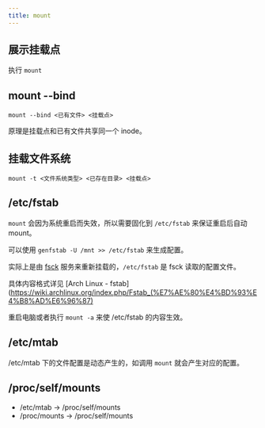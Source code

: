 ```yaml
---
title: mount
---
```



## 展示挂载点

执行 `mount`

## mount --bind

`mount --bind <已有文件> <挂载点>`

原理是挂载点和已有文件共享同一个 inode。

## 挂载文件系统

`mount -t <文件系统类型> <已存在目录> <挂载点>`

## /etc/fstab

`mount` 会因为系统重启而失效，所以需要固化到 `/etc/fstab` 来保证重启后自动 mount。

可以使用 `genfstab -U /mnt >> /etc/fstab` 来生成配置。

实际上是由 [fsck](https://wiki.archlinux.org/index.php/Fsck) 服务来重新挂载的，`/etc/fstab` 是 fsck 读取的配置文件。

具体内容格式详见 [Arch Linux - fstab](https://wiki.archlinux.org/index.php/Fstab_(%E7%AE%80%E4%BD%93%E4%B8%AD%E6%96%87)

重启电脑或者执行 `mount -a` 来使 /etc/fstab 的内容生效。

## /etc/mtab

/etc/mtab 下的文件配置是动态产生的，如调用 `mount` 就会产生对应的配置。

## /proc/self/mounts

- /etc/mtab -> /proc/self/mounts
- /proc/mounts -> /proc/self/mounts
